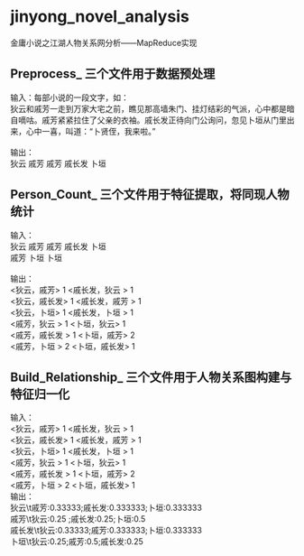 # jinyong_novel_analysis
金庸小说之江湖人物关系网分析——MapReduce实现
## Preprocess_ 三个文件用于数据预处理
输入：每部小说的一段文字，如：
<br>狄云和戚芳一走到万家大宅之前，瞧见那高墙朱门、挂灯结彩的气派，心中都是暗自嘀咕。戚芳紧紧拉住了父亲的衣袖。戚长发正待向门公询问，忽见卜垣从门里出来，心中一喜，叫道：“卜贤侄，我来啦。”
<br><br>输出：
<br>狄云 戚芳 戚芳 戚长发 卜垣

## Person_Count_ 三个文件用于特征提取，将同现人物统计
输入：
<br>狄云 戚芳 戚芳 戚长发 卜垣
<br>戚芳 卜垣 卜垣
<br><br>输出：
<br><狄云，戚芳> 1			<戚长发，狄云 > 1
<br><狄云，戚长发> 1		<戚长发，戚芳 > 1
<br><狄云，卜垣> 1			<戚长发，卜垣 > 1
<br><戚芳，狄云 > 1		<卜垣，狄云> 1
<br><戚芳，戚长发 > 1		<卜垣，戚芳> 2
<br><戚芳，卜垣 > 2		<卜垣，戚长发> 1

## Build_Relationship_ 三个文件用于人物关系图构建与特征归一化
输入：
<br><狄云，戚芳> 1			<戚长发，狄云 > 1
<br><狄云，戚长发> 1		<戚长发，戚芳 > 1
<br><狄云，卜垣> 1			<戚长发，卜垣 > 1
<br><戚芳，狄云 > 1		<卜垣，狄云> 1
<br><戚芳，戚长发 > 1		<卜垣，戚芳> 2
<br><戚芳，卜垣 > 2		<卜垣，戚长发> 1
<br>输出：
<br>狄云\t戚芳:0.33333;戚长发:0.333333;卜垣:0.333333
<br>戚芳\t狄云:0.25 ;戚长发:0.25;卜垣:0.5
<br>戚长发\t狄云:0.33333;戚芳:0.333333;卜垣:0.333333
<br>卜垣\t狄云:0.25;戚芳:0.5;戚长发:0.25
